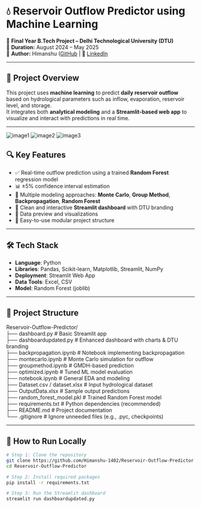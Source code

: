 # 💧 Reservoir Outflow Predictor using Machine Learning

📘 **Final Year B.Tech Project – Delhi Technological University (DTU)**  
📅 **Duration:** August 2024 – May 2025  
👤 **Author:** Himanshu ([GitHub](https://github.com/Himanshu-1402) | 🔗 [LinkedIn](https://www.linkedin.com/in/himanshu-saroha-07783122b)


---

## 📌 Project Overview

This project uses **machine learning** to predict **daily reservoir outflow** based on hydrological parameters such as inflow, evaporation, reservoir level, and storage.  
It integrates both **analytical modeling** and a **Streamlit-based web app** to visualize and interact with predictions in real time.

---

![image1](/Screenshot%202025-06-13%20091704.png)
![image2](/Screenshot%202025-06-13%20091736.png)
![image3](/Screenshot%202025-06-13%20093748.png)

## 🔍 Key Features

- ✅ Real-time outflow prediction using a trained **Random Forest** regression model  
- 📊 ±5% confidence interval estimation  
- 🧮 Multiple modeling approaches: **Monte Carlo**, **Group Method**, **Backpropagation**, **Random Forest**  
- 🎯 Clean and interactive **Streamlit dashboard** with DTU branding  
- 🧾 Data preview and visualizations  
- 📁 Easy-to-use modular project structure  

---

## 🛠 Tech Stack

- **Language**: Python  
- **Libraries**: Pandas, Scikit-learn, Matplotlib, Streamlit, NumPy  
- **Deployment**: Streamlit Web App  
- **Data Tools**: Excel, CSV  
- **Model**: Random Forest (joblib)

---

## 📂 Project Structure

Reservoir-Outflow-Predictor/ <br>
├── dashboard.py # Basic Streamlit app <br>
├── dashboardupdated.py # Enhanced dashboard with charts & DTU branding <br>
├── backpropagation.ipynb # Notebook implementing backpropagation <br>
├── montecarlo.ipynb # Monte Carlo simulation for outflow <br>
├── groupmethod.ipynb # GMDH-based prediction <br>
├── optimized.ipynb # Tuned ML model evaluation <br>
├── notebook.ipynb # General EDA and modeling <br>
├── Dataset.csv / dataset.xlsx # Input hydrological dataset <br>
├── OutputData.xlsx # Sample output predictions <br>
├── random_forest_model.pkl # Trained Random Forest model <br>
├── requirements.txt # Python dependencies (recommended) <br>
├── README.md # Project documentation <br>
└── .gitignore # Ignore unneeded files (e.g., .pyc, checkpoints)


---

## 🚀 How to Run Locally

```bash
# Step 1: Clone the repository
git clone https://github.com/Himanshu-1402/Reservoir-Outflow-Predictor.git
cd Reservoir-Outflow-Predictor

# Step 2: Install required packages
pip install -r requirements.txt

# Step 3: Run the Streamlit dashboard
streamlit run dashboardupdated.py
